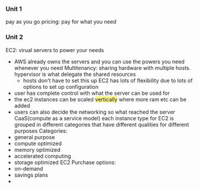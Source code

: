 ### Unit 1
pay as you go pricing: pay for what you need

### Unit 2
EC2: virual servers to power your needs
- AWS already owns the servers and you can use the powers you need whenever you need
Multitenancy: sharing hardware with multiple hosts. hypervisor is what delegate the shared resources
	- hosts don't have to set this up
EC2 has lots of flexibility due to lots of options to set up configuration
- user has complete control with what the server can be used for 
- the ec2 instances can be scaled <span style="background:#fff88f">vertically</span> where more ram etc can be added
- users can also decide the networking so what reached the server
CaaS(compute as a service model)
each instance type for EC2 is grouped in different categories that have different qualities for different purposes
Categories:
- general purpose
- compute optimized
- memory optimized
- accelerated computing
- storage optimized
EC2 Purchase options:
- on-demand
- savings plans
- 



